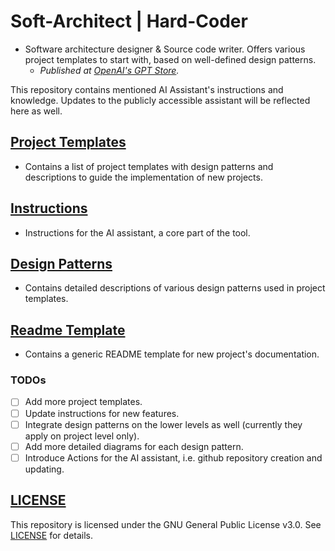 # Soft-Architect | Hard-Coder

- Software architecture designer & Source code writer. Offers various project templates to start with, based on well-defined design patterns.
  - *Published at [OpenAI's GPT Store](https://chatgpt.com/g/g-tPrIpayio-soft-architect-hard-coder).*
  
This repository contains mentioned AI Assistant's instructions and knowledge. Updates to the publicly accessible assistant will be reflected here as well.

## [Project Templates](project_templates.json)

- Contains a list of project templates with design patterns and descriptions to guide the implementation of new projects.

## [Instructions](instructions.md)

- Instructions for the AI assistant, a core part of the tool.

## [Design Patterns](DesignPatterns)

- Contains detailed descriptions of various design patterns used in project templates.

## [Readme Template](template_README.md)

- Contains a generic README template for new project's documentation.

### TODOs

- [ ] Add more project templates.
- [ ] Update instructions for new features.
- [ ] Integrate design patterns on the lower levels as well (currently they apply on project level only).
- [ ] Add more detailed diagrams for each design pattern.
- [ ] Introduce Actions for the AI assistant, i.e. github repository creation and updating.

## [LICENSE](LICENSE)

This repository is licensed under the GNU General Public License v3.0. See [LICENSE](LICENSE) for details.